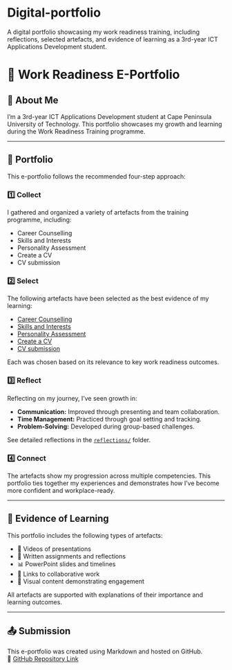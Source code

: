# Digital-portfolio
A digital portfolio showcasing my work readiness training, including reflections, selected artefacts, and evidence of learning as a 3rd-year ICT Applications Development student.
# 📁 Work Readiness E-Portfolio

## 👤 About Me
I’m a 3rd-year ICT Applications Development student at Cape Peninsula University of Technology. This portfolio showcases my growth and learning during the Work Readiness Training programme.

---

## 📌 Portfolio 

This e-portfolio follows the recommended four-step approach:

### 1️⃣ Collect
I gathered and organized a variety of artefacts from the training programme, including:
- Career Counselling
- Skills and Interests
- Personality Assessment
- Create a CV
- CV submission

### 2️⃣ Select
The following artefacts have been selected as the best evidence of my learning:
- [Career Counselling](artefacts/https://github.com/wil-it2025/cv-tutorial-mengezingwenya1/blob/main/CV%20REVIEW.docx)
- [Skills and Interests](artefacts/https://github.com/wil-it2025/cv-tutorial-mengezingwenya1/blob/main/Mengezi%20Junior%20Ngwenya%20230023967.mp4)
- [Personality Assessment](reflections/teamwork.md)
- [Create a CV](artefacts/skills-timeline.pdf)
- [CV submission](artefacts/)

Each was chosen based on its relevance to key work readiness outcomes.

### 3️⃣ Reflect
Reflecting on my journey, I’ve seen growth in:
- **Communication:** Improved through presenting and team collaboration.
- **Time Management:** Practiced through goal setting and tracking.
- **Problem-Solving:** Developed during group-based challenges.

See detailed reflections in the [`reflections/`](reflections/) folder.

### 4️⃣ Connect
The artefacts show my progression across multiple competencies. This portfolio ties together my experiences and demonstrates how I’ve become more confident and workplace-ready.

---

## 🧩 Evidence of Learning

This portfolio includes the following types of artefacts:
- 🎥 Videos of presentations  
- 📝 Written assignments and reflections  
- 📊 PowerPoint slides and timelines  
- 🔗 Links to collaborative work  
- 📸 Visual content demonstrating engagement  

All artefacts are supported with explanations of their importance and learning outcomes.

---

## 📤 Submission
This e-portfolio was created using Markdown and hosted on GitHub.  
🔗 [GitHub Repository Link](https://github.com/mengezingwenya1/Digital-portfolio)


